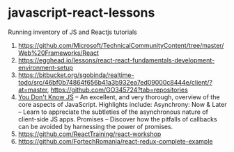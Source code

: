 # javascript-react-lessons
Running inventory of JS and Reactjs tutorials

1. https://github.com/Microsoft/TechnicalCommunityContent/tree/master/Web%20Frameworks/React
2. https://egghead.io/lessons/react-react-fundamentals-development-environment-setup
3. https://bitbucket.org/sgobinda/realtime-todo/src/46bf0b74864f656b41a3b932ea7ed09000c8444e/client/?at=master, https://github.com/GO345724?tab=repositories
4. [You Don't Know JS](https://github.com/getify/You-Dont-Know-JS) – An excellent, and very thorough, overview of the core aspects of JavaScript. Highlights include:
Asynchrony: Now & Later – Learn to appreciate the subtleties of the asynchronous nature of client-side JS apps.
Promises – Discover how the pitfalls of callbacks can be avoided by harnessing the power of promises.
5. https://github.com/ReactTraining/react-workshop
6. https://github.com/FortechRomania/react-redux-complete-example

